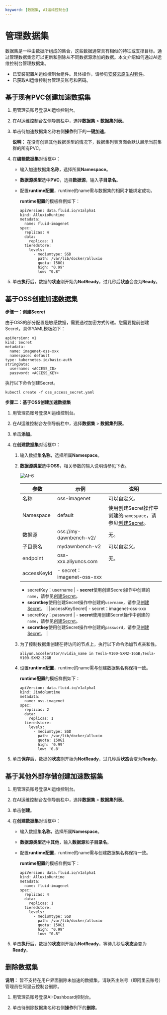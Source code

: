 ```yaml
---
keyword: [数据集, AI运维控制台]
---
```


# 管理数据集

数据集是一种由数据所组成的集合，这些数据通常具有相似的特征或支撑目标。通过管理数据集您可以更新和删除从不同数据源添加的数据。本文介绍如何通过AI运维控制台管理数据集。

-   已安装配置AI运维控制台组件。具体操作，请参见[安装云原生AI套件](/intl.zh-CN/云原生AI用户指南/环境准备/安装云原生AI套件.md)。
-   已获取AI运维控制台管理员账号和密码。

## 基于现有PVC创建加速数据集

1.  用管理员账号登录AI运维控制台。

2.  在AI运维控制台左侧导航栏中，选择**数据集** \> **数据集列表**。

3.  单击待加速数据集名称右侧**操作**列下的**一键加速**。

    **说明：** 在没有创建其他数据类型的情况下，数据集列表页面会默认展示当前集群的所有PVC。

4.  在**编辑数据集**对话框中：

    -   输入加速数据集**名称**，选择所属**Namespace**。
    -   **数据源类型**选中**PVC**，选择**数据源**，输入**子目录名**。
    -   配置**runtime配置**，runtime的name需与数据集的相同才能绑定成功。

        **runtime配置**的模板样例如下：

        ```
        apiVersion: data.fluid.io/v1alpha1
        kind: AlluxioRuntime
        metadata:
          name: fluid-imagenet
        spec:
          replicas: 4
          data:
            replicas: 1
          tieredstore:
            levels:
              - mediumtype: SSD
                path: /var/lib/docker/alluxio
                quota: 150Gi
                high: "0.99"
                low: "0.8"
        ```

5.  单击**执行**后，数据的**状态**刚开始为**NotReady**，过几秒后**状态**会变为**Ready**。


## 基于OSS创建加速数据集

**步骤一：创建Secret**

由于OSS的部分配置是敏感数据，需要通过加密方式传递。您需要提前创建Secret，具体YAML模板如下：

```
apiVersion: v1
kind: Secret
metadata:
  name: imagenet-oss-xxx
  namespace: default
type: kubernetes.io/basic-auth
stringData:
  username: <ACCESS_ID>
  password: <ACCESS_KEY>
```

执行以下命令创建Secret。

```
kubectl create -f oss_access_secret.yaml
```

**步骤二：基于OSS创建加速数据集**

1.  用管理员账号登录AI运维控制台。

2.  在AI运维控制台左侧导航栏中，选择**数据集** \> **数据集列表**。

3.  单击**添加**。

4.  在**创建数据集**对话框中：

    1.  输入数据集**名称**，选择所属**Namespace**。

    2.  **数据源类型**选中**OSS**，相关参数的输入说明请参见下表。

        ![AI-6](https://static-aliyun-doc.oss-accelerate.aliyuncs.com/assets/img/zh-CN/7141772161/p239579.png)

        |参数|示例|说明|
        |--|--|--|
        |名称|oss-imagenet|可以自定义。|
        |Namespace|default|使用创建Secret操作中创建的`namespace`，请参见[创建Secret](#section_2jz_umo_piw)。|
        |数据源|oss://my-dawnbench-v2/|无。|
        |子目录名|mydawnbench-v2|可以自定义。|
        |endpoint|oss-xxx.aliyuncs.com|无。|
        |accessKeyId|        -   secret：imagenet-oss-xxx
        -   secretKey：username
|        -   **secret**使用创建Secret操作中创建的`name`，请参见[创建Secret](#section_2jz_umo_piw)。
        -   **secretkey**使用创建Secret操作中创建的`username`，请参见[创建Secret](#section_2jz_umo_piw)。 |
        |accessKeySecret|        -   secret：imagenet-oss-xxx
        -   secretKey：password
|        -   **secret**使用创建Secret操作中创建的`name`，请参见[创建Secret](#section_2jz_umo_piw)。
        -   **secretkey**使用创建Secret操作中创建的`password`，请参见[创建Secret](#section_2jz_umo_piw)。 |

    3.  为了控制数据集创建在待访问的节点上，执行以下命令添加节点亲和性。

        ```
        aliyun.accelerator/nvidia_name in Tesla-V100-SXM2-16GB;Tesla-V100-SXM2-32GB
        ```

    4.  设置**runtime配置**，runtime的name需与创建数据集名称保持一致。

        **runtime配置**的模板样例如下：

        ```
        apiVersion: data.fluid.io/v1alpha1
        kind: JindoRuntime
        metadata:
          name: oss-imagenet
        spec:
          replicas: 2
          data:
            replicas: 1
          tieredstore:
            levels:
              - mediumtype: SSD
                path: /var/lib/docker/alluxio
                quota: 150Gi
                high: '0.99'
                low: '0.8'
        ```

5.  单击**保存**后，数据的**状态**刚开始为**NotReady**，过几秒后**状态**会变为**Ready**。


## 基于其他外部存储创建加速数据集

1.  用管理员账号登录AI运维控制台。

2.  在AI运维控制台左侧导航栏中，选择**数据集** \> **数据集列表**。

3.  单击**创建**。

4.  在**创建数据集**对话框中：

    -   输入数据集**名称**，选择所属**Namespace**。
    -   **数据源类型**选中**其他**，输入**数据源**和**子目录名**。
    -   配置**runtime配置**，runtime的name需与创建数据集名称保持一致。

        **runtime配置**的模板样例如下：

        ```
        apiVersion: data.fluid.io/v1alpha1
        kind: AlluxioRuntime
        metadata:
          name: fluid-imagenet
        spec:
          replicas: 4
          data:
            replicas: 1
          tieredstore:
            levels:
              - mediumtype: SSD
                path: /var/lib/docker/alluxio
                quota: 150Gi
                high: "0.99"
                low: "0.8"
        ```

5.  单击**执行**后，数据的**状态**刚开始为**NotReady**，等待几秒后**状态**会变为**Ready**。


## 删除数据集

**说明：** 暂不支持在用户界面删除未加速的数据集，请联系主账号（即阿里云账号）管理员在阿里云控制台删除。

1.  用管理员账号登录AI-Dashboard控制台。

2.  单击待删除数据集名称右侧**操作**列下的**删除**。


